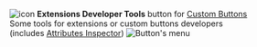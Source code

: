 ![icon](https://raw.github.com/Infocatcher/Custom_Buttons/master/Extensions_Developer_Tools/icon.png)&nbsp;<strong>Extensions Developer Tools</strong> button for [Custom Buttons](https://addons.mozilla.org/addon/custom-buttons/)
<br>Some tools for extensions or custom buttons developers
<br>(includes [Attributes Inspector](Custom_Buttons/blob/master/Attributes_Inspector))
<img src="https://raw.github.com/Infocatcher/Custom_Buttons/master/Extensions_Developer_Tools/extDevTools-en.png" alt="Button's menu" align="top">